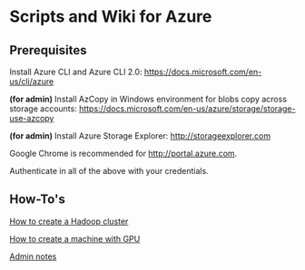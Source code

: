 # Scripts and Wiki for Azure

## Prerequisites
Install Azure CLI and Azure CLI 2.0: 
https://docs.microsoft.com/en-us/cli/azure

**(for admin)** Install AzCopy in Windows environment for blobs copy across storage accounts: 
https://docs.microsoft.com/en-us/azure/storage/storage-use-azcopy

**(for admin)** Install Azure Storage Explorer: 
http://storageexplorer.com

Google Chrome is recommended for http://portal.azure.com.

Authenticate in all of the above with your credentials.

## How-To's
[How to create a Hadoop cluster](CREATE_CLUSTER.md)

[How to create a machine with GPU](CREATE_GPU.md)

[Admin notes](ADMIN.md)